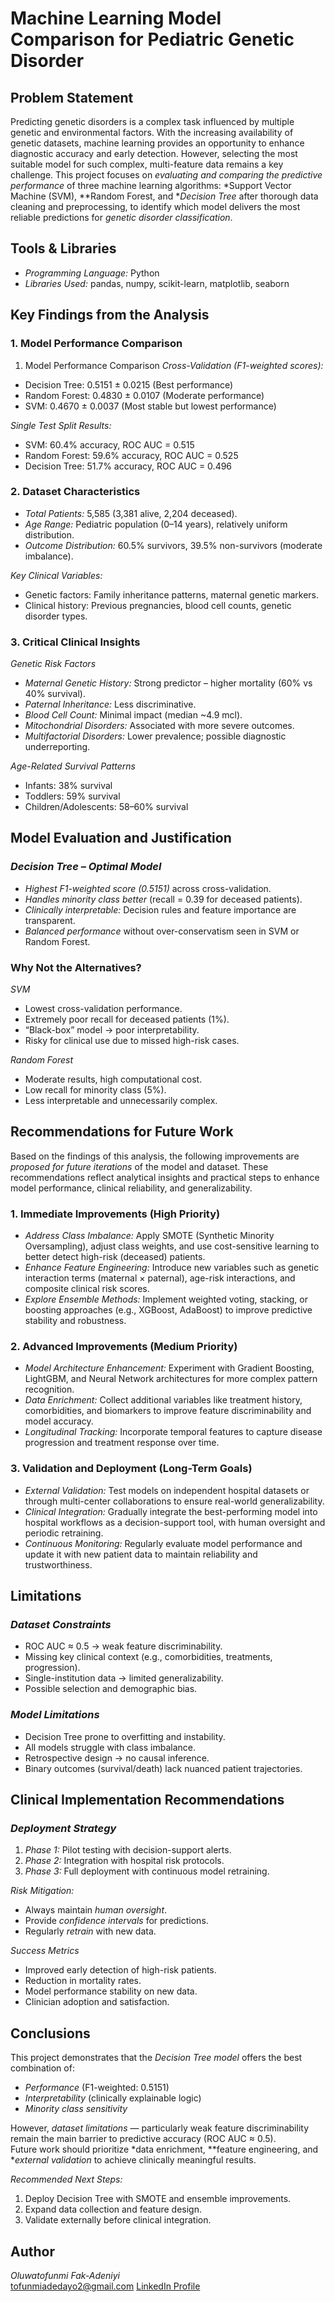 #  Machine Learning Model Comparison for Pediatric Genetic Disorder

## Problem Statement
Predicting genetic disorders is a complex task influenced by multiple genetic and environmental factors. With the increasing availability of genetic datasets, machine learning provides an opportunity to enhance diagnostic accuracy and early detection. However, selecting the most suitable model for such complex, multi-feature data remains a key challenge.
This project focuses on *evaluating and comparing the predictive performance* of three machine learning algorithms: *Support Vector Machine (SVM), **Random Forest, and **Decision Tree*  after thorough data cleaning and preprocessing, to identify which model delivers the most reliable predictions for *genetic disorder classification*.


## Tools & Libraries
- *Programming Language:* Python  
- *Libraries Used:* pandas, numpy, scikit-learn, matplotlib, seaborn  



## Key Findings from the Analysis

###  1. Model Performance Comparison

1. Model Performance Comparison
*Cross-Validation (F1-weighted scores):*  
- Decision Tree: 0.5151 ± 0.0215 (Best performance)  
- Random Forest: 0.4830 ± 0.0107 (Moderate performance)  
- SVM: 0.4670 ± 0.0037 (Most stable but lowest performance)  

*Single Test Split Results:*  
- SVM: 60.4% accuracy, ROC AUC = 0.515  
- Random Forest: 59.6% accuracy, ROC AUC = 0.525  
- Decision Tree: 51.7% accuracy, ROC AUC = 0.496


###  2. Dataset Characteristics
- *Total Patients:* 5,585 (3,381 alive, 2,204 deceased).  
- *Age Range:* Pediatric population (0–14 years), relatively uniform distribution.  
- *Outcome Distribution:* 60.5% survivors, 39.5% non-survivors (moderate imbalance).

*Key Clinical Variables:*
- Genetic factors: Family inheritance patterns, maternal genetic markers.  
- Clinical history: Previous pregnancies, blood cell counts, genetic disorder types.  



###  3. Critical Clinical Insights

*Genetic Risk Factors*
- *Maternal Genetic History:* Strong predictor – higher mortality (60% vs 40% survival).  
- *Paternal Inheritance:* Less discriminative.
- *Blood Cell Count:* Minimal impact (median ~4.9 mcl).  
- *Mitochondrial Disorders:* Associated with more severe outcomes.  
- *Multifactorial Disorders:* Lower prevalence; possible diagnostic underreporting.  

*Age-Related Survival Patterns*
- Infants: 38% survival  
- Toddlers: 59% survival  
- Children/Adolescents: 58–60% survival  


##  Model Evaluation and Justification

###  *Decision Tree – Optimal Model*
- *Highest F1-weighted score (0.5151)* across cross-validation.  
- *Handles minority class better* (recall = 0.39 for deceased patients).  
- *Clinically interpretable:* Decision rules and feature importance are transparent.  
- *Balanced performance* without over-conservatism seen in SVM or Random Forest.  

###  Why Not the Alternatives?
*SVM*
- Lowest cross-validation performance.  
- Extremely poor recall for deceased patients (1%).  
- “Black-box” model → poor interpretability.  
- Risky for clinical use due to missed high-risk cases.  

*Random Forest*
- Moderate results, high computational cost.  
- Low recall for minority class (5%).  
- Less interpretable and unnecessarily complex.  


##  Recommendations for Future Work

Based on the findings of this analysis, the following improvements are *proposed for future iterations* of the model and dataset. These recommendations reflect analytical insights and practical steps to enhance model performance, clinical reliability, and generalizability.

### 1. Immediate Improvements (High Priority)
- *Address Class Imbalance:* Apply SMOTE (Synthetic Minority Oversampling), adjust class weights, and use cost-sensitive learning to better detect high-risk (deceased) patients.  
- *Enhance Feature Engineering:* Introduce new variables such as genetic interaction terms (maternal × paternal), age-risk interactions, and composite clinical risk scores.  
- *Explore Ensemble Methods:* Implement weighted voting, stacking, or boosting approaches (e.g., XGBoost, AdaBoost) to improve predictive stability and robustness.  

### 2. Advanced Improvements (Medium Priority)
- *Model Architecture Enhancement:* Experiment with Gradient Boosting, LightGBM, and Neural Network architectures for more complex pattern recognition.  
- *Data Enrichment:* Collect additional variables like treatment history, comorbidities, and biomarkers to improve feature discriminability and model accuracy.  
- *Longitudinal Tracking:* Incorporate temporal features to capture disease progression and treatment response over time.  

### 3. Validation and Deployment (Long-Term Goals)
- *External Validation:* Test models on independent hospital datasets or through multi-center collaborations to ensure real-world generalizability.  
- *Clinical Integration:* Gradually integrate the best-performing model into hospital workflows as a decision-support tool, with human oversight and periodic retraining.  
- *Continuous Monitoring:* Regularly evaluate model performance and update it with new patient data to maintain reliability and trustworthiness.

##  Limitations

### *Dataset Constraints*
- ROC AUC ≈ 0.5 → weak feature discriminability.  
- Missing key clinical context (e.g., comorbidities, treatments, progression).  
- Single-institution data → limited generalizability.  
- Possible selection and demographic bias.  

### *Model Limitations*
- Decision Tree prone to overfitting and instability.  
- All models struggle with class imbalance.  
- Retrospective design → no causal inference.  
- Binary outcomes (survival/death) lack nuanced patient trajectories.  


##  Clinical Implementation Recommendations

### *Deployment Strategy*
1. *Phase 1:* Pilot testing with decision-support alerts.  
2. *Phase 2:* Integration with hospital risk protocols.  
3. *Phase 3:* Full deployment with continuous model retraining.  

*Risk Mitigation:*
- Always maintain *human oversight*.  
- Provide *confidence intervals* for predictions.  
- Regularly *retrain* with new data.  

*Success Metrics*
- Improved early detection of high-risk patients.  
- Reduction in mortality rates.  
- Model performance stability on new data.  
- Clinician adoption and satisfaction.  



##  Conclusions
This project demonstrates that the *Decision Tree model* offers the best combination of:
- *Performance* (F1-weighted: 0.5151)  
- *Interpretability* (clinically explainable logic)  
- *Minority class sensitivity*  

However, *dataset limitations* — particularly weak feature discriminability remain the main barrier to predictive accuracy (ROC AUC ≈ 0.5).  
Future work should prioritize *data enrichment, **feature engineering, and **external validation* to achieve clinically meaningful results.

*Recommended Next Steps:*
1. Deploy Decision Tree with SMOTE and ensemble improvements.  
2. Expand data collection and feature design.  
3. Validate externally before clinical integration.  





##  Author
*Oluwatofunmi Fak-Adeniyi*  
 tofunmiadedayo2@gmail.com 
 [LinkedIn Profile](https://www.linkedin.com/in/oluwatofunmi-fak-adeniyi-584909260/)  
